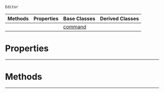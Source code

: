  `Editor`

|Methods|Properties|Base Classes|Derived Classes|
|---|---|---|---|
| | |[command](https://github.com/ZilchEngine/ZilchDocs/blob/master/code_reference/class_reference/command.markdown)| |


 #  Properties


---  
 #  Methods


---  
 

 